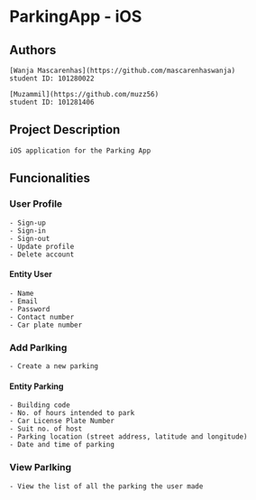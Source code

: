 # ParkingApp - iOS

## Authors

    [Wanja Mascarenhas](https://github.com/mascarenhaswanja)
    student ID: 101280022
    
    [Muzammil](https://github.com/muzz56)
    student ID: 101281406 

## Project Description

    iOS application for the Parking App
    
## Funcionalities

### User Profile

    - Sign-up
    - Sign-in
    - Sign-out
    - Update profile
    - Delete account 
    
#### Entity User
    - Name  
    - Email 
    - Password 
    - Contact number 
    - Car plate number 
       
### Add Parlking

    - Create a new parking

#### Entity Parking
    
    - Building code 
    - No. of hours intended to park 
    - Car License Plate Number
    - Suit no. of host
    - Parking location (street address, latitude and longitude)
    - Date and time of parking 

### View Parlking

    - View the list of all the parking the user made
    
    

